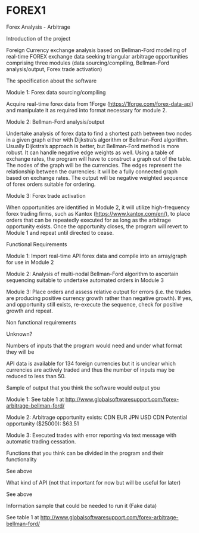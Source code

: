 # FOREX1
Forex Analysis - Arbitrage

Introduction of the project 

Foreign Currency exchange analysis based on Bellman-Ford modelling of real-time FOREX exchange data seeking triangular arbitrage opportunities comprising three modules (data sourcing/compiling, Bellman-Ford analysis/output, Forex trade activation)

The specification about the software

Module 1:  Forex data sourcing/compiling

Acquire real-time forex data from 1Forge (https://1forge.com/forex-data-api) and manipulate it as required into format necessary for module 2.

Module 2: Bellman-Ford analysis/output

Undertake analysis of forex data to find a shortest path between two nodes in a given graph either with Dijkstra’s algorithm or Bellman-Ford algorithm. Usually Dijkstra’s approach is better, but Bellman-Ford method is more robust. It can handle negative edge weights as well. Using a table of exchange rates, the program will have to construct a graph out of the table. The nodes of the graph will be the currencies. The edges represent the relationship between the currencies: it will be a fully connected graph based on exchange rates.  The output will be negative weighted sequence of forex orders suitable for ordering.

Module 3: Forex trade activation

When opportunities are identified in Module 2, it will utilize high-frequency forex trading firms, such as Kantox (https://www.kantox.com/en/), to place orders that can be repeatedly executed for as long as the arbitrage opportunity exists.  Once the opportunity closes, the program will revert to Module 1 and repeat until directed to cease.   

Functional Requirements

Module 1:
Import real-time API forex data and compile into an array/graph for use in Module 2

Module 2:
Analysis of multi-nodal Bellman-Ford algorithm to ascertain sequencing suitable to undertake automated orders in Module 3

Module 3: 
Place orders and assess relative output for errors (i.e. the trades are producing positive currency growth rather than negative growth).  If yes, and opportunity still exists, re-execute the sequence, check for positive growth and repeat. 

Non functional requirements 

Unknown?

Numbers of inputs that the program would need and under what format they will be 

API data is available for 134 foreign currencies but it is unclear which currencies are actively traded and thus the number of inputs may be reduced to less than 50.

Sample of output that you think the software would output you 

Module 1:
See table 1 at http://www.globalsoftwaresupport.com/forex-arbitrage-bellman-ford/

Module 2:
Arbitrage opportunity exists:
CDN 
EUR
JPN
USD
CDN
Potential opportunity ($25000): $63.51

Module 3:
Executed trades with error reporting via text message with automatic trading cessation.

Functions that you think can be divided in the program and their functionality 

See above

What kind of API (not that important for now but will be useful for later)

See above

Information sample that could be needed to run it (Fake data)

See table 1 at http://www.globalsoftwaresupport.com/forex-arbitrage-bellman-ford/
